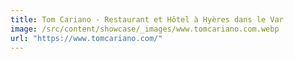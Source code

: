 ```yaml
---
title: Tom Cariano - Restaurant et Hôtel à Hyères dans le Var
image: /src/content/showcase/_images/www.tomcariano.com.webp
url: "https://www.tomcariano.com/"
---
```

